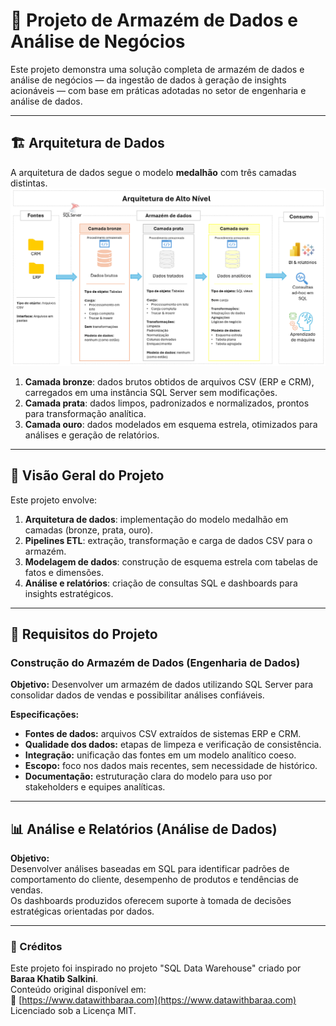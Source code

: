 # 🏢 Projeto de Armazém de Dados e Análise de Negócios

Este projeto demonstra uma solução completa de armazém de dados e análise de negócios — da ingestão de dados à geração de insights acionáveis — com base em práticas adotadas no setor de engenharia e análise de dados.

---

## 🏗️ Arquitetura de Dados

A arquitetura de dados segue o modelo **medalhão** com três camadas distintas.  
![Diagrama de Arquitetura de Dados](documentos/Arquitetura.png)

1. **Camada bronze**: dados brutos obtidos de arquivos CSV (ERP e CRM), carregados em uma instância SQL Server sem modificações.
2. **Camada prata**: dados limpos, padronizados e normalizados, prontos para transformação analítica.
3. **Camada ouro**: dados modelados em esquema estrela, otimizados para análises e geração de relatórios.

---

## 📌 Visão Geral do Projeto

Este projeto envolve:

1. **Arquitetura de dados**: implementação do modelo medalhão em camadas (bronze, prata, ouro).
2. **Pipelines ETL**: extração, transformação e carga de dados CSV para o armazém.
3. **Modelagem de dados**: construção de esquema estrela com tabelas de fatos e dimensões.
4. **Análise e relatórios**: criação de consultas SQL e dashboards para insights estratégicos.

---

## 🚀 Requisitos do Projeto

### Construção do Armazém de Dados (Engenharia de Dados)

**Objetivo:** Desenvolver um armazém de dados utilizando SQL Server para consolidar dados de vendas e possibilitar análises confiáveis.

**Especificações:**
- **Fontes de dados:** arquivos CSV extraídos de sistemas ERP e CRM.
- **Qualidade dos dados:** etapas de limpeza e verificação de consistência.
- **Integração:** unificação das fontes em um modelo analítico coeso.
- **Escopo:** foco nos dados mais recentes, sem necessidade de histórico.
- **Documentação:** estruturação clara do modelo para uso por stakeholders e equipes analíticas.

---

## 📊 Análise e Relatórios (Análise de Dados)

**Objetivo:**  
Desenvolver análises baseadas em SQL para identificar padrões de comportamento do cliente, desempenho de produtos e tendências de vendas.  
Os dashboards produzidos oferecem suporte à tomada de decisões estratégicas orientadas por dados.

---

### 📎 Créditos

Este projeto foi inspirado no projeto "SQL Data Warehouse" criado por **Baraa Khatib Salkini**.  
Conteúdo original disponível em:  
🔗 [https://www.datawithbaraa.com](https://www.datawithbaraa.com)  
Licenciado sob a Licença MIT.
